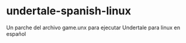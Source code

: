 # undertale-spanish-linux
Un parche del archivo game.unx para ejecutar Undertale para linux en español
